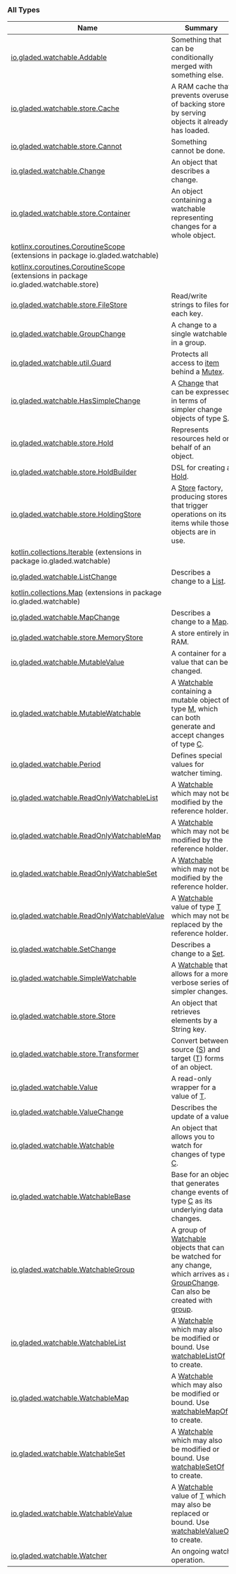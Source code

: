 

### All Types

| Name | Summary |
|---|---|
| [io.gladed.watchable.Addable](../io.gladed.watchable/-addable/index.md) | Something that can be conditionally merged with something else. |
| [io.gladed.watchable.store.Cache](../io.gladed.watchable.store/-cache/index.md) | A RAM cache that prevents overuse of backing store by serving objects it already has loaded. |
| [io.gladed.watchable.store.Cannot](../io.gladed.watchable.store/-cannot/index.md) | Something cannot be done. |
| [io.gladed.watchable.Change](../io.gladed.watchable/-change/index.md) | An object that describes a change. |
| [io.gladed.watchable.store.Container](../io.gladed.watchable.store/-container/index.md) | An object containing a watchable representing changes for a whole object. |
| [kotlinx.coroutines.CoroutineScope](../io.gladed.watchable/kotlinx.coroutines.-coroutine-scope/index.md) (extensions in package io.gladed.watchable) |  |
| [kotlinx.coroutines.CoroutineScope](../io.gladed.watchable.store/kotlinx.coroutines.-coroutine-scope/index.md) (extensions in package io.gladed.watchable.store) |  |
| [io.gladed.watchable.store.FileStore](../io.gladed.watchable.store/-file-store/index.md) | Read/write strings to files for each key. |
| [io.gladed.watchable.GroupChange](../io.gladed.watchable/-group-change/index.md) | A change to a single watchable in a group. |
| [io.gladed.watchable.util.Guard](../io.gladed.watchable.util/-guard/index.md) | Protects all access to [item](#) behind a [Mutex](#). |
| [io.gladed.watchable.HasSimpleChange](../io.gladed.watchable/-has-simple-change/index.md) | A [Change](../io.gladed.watchable/-change/index.md) that can be expressed in terms of simpler change objects of type [S](../io.gladed.watchable/-has-simple-change/index.md#S). |
| [io.gladed.watchable.store.Hold](../io.gladed.watchable.store/-hold/index.md) | Represents resources held on behalf of an object. |
| [io.gladed.watchable.store.HoldBuilder](../io.gladed.watchable.store/-hold-builder/index.md) | DSL for creating a [Hold](../io.gladed.watchable.store/-hold/index.md). |
| [io.gladed.watchable.store.HoldingStore](../io.gladed.watchable.store/-holding-store/index.md) | A [Store](../io.gladed.watchable.store/-store/index.md) factory, producing stores that trigger operations on its items while those objects are in use. |
| [kotlin.collections.Iterable](../io.gladed.watchable/kotlin.collections.-iterable/index.md) (extensions in package io.gladed.watchable) |  |
| [io.gladed.watchable.ListChange](../io.gladed.watchable/-list-change/index.md) | Describes a change to a [List](https://kotlinlang.org/api/latest/jvm/stdlib/kotlin.collections/-list/index.html). |
| [kotlin.collections.Map](../io.gladed.watchable/kotlin.collections.-map/index.md) (extensions in package io.gladed.watchable) |  |
| [io.gladed.watchable.MapChange](../io.gladed.watchable/-map-change/index.md) | Describes a change to a [Map](https://kotlinlang.org/api/latest/jvm/stdlib/kotlin.collections/-map/index.html). |
| [io.gladed.watchable.store.MemoryStore](../io.gladed.watchable.store/-memory-store/index.md) | A store entirely in RAM. |
| [io.gladed.watchable.MutableValue](../io.gladed.watchable/-mutable-value/index.md) | A container for a value that can be changed. |
| [io.gladed.watchable.MutableWatchable](../io.gladed.watchable/-mutable-watchable/index.md) | A [Watchable](../io.gladed.watchable/-watchable/index.md) containing a mutable object of type [M](../io.gladed.watchable/-mutable-watchable/index.md#M), which can both generate and accept changes of type [C](../io.gladed.watchable/-mutable-watchable/index.md#C). |
| [io.gladed.watchable.Period](../io.gladed.watchable/-period/index.md) | Defines special values for watcher timing. |
| [io.gladed.watchable.ReadOnlyWatchableList](../io.gladed.watchable/-read-only-watchable-list.md) | A [Watchable](https://kotlinlang.org/api/latest/jvm/stdlib/kotlin.collections/-list/index.html) which may not be modified by the reference holder. |
| [io.gladed.watchable.ReadOnlyWatchableMap](../io.gladed.watchable/-read-only-watchable-map.md) | A [Watchable](https://kotlinlang.org/api/latest/jvm/stdlib/kotlin.collections/-map/index.html) which may not be modified by the reference holder. |
| [io.gladed.watchable.ReadOnlyWatchableSet](../io.gladed.watchable/-read-only-watchable-set.md) | A [Watchable](https://kotlinlang.org/api/latest/jvm/stdlib/kotlin.collections/-set/index.html) which may not be modified by the reference holder. |
| [io.gladed.watchable.ReadOnlyWatchableValue](../io.gladed.watchable/-read-only-watchable-value/index.md) | A [Watchable](../io.gladed.watchable/-watchable/index.md) value of type [T](../io.gladed.watchable/-read-only-watchable-value/index.md#T) which may not be replaced by the reference holder. |
| [io.gladed.watchable.SetChange](../io.gladed.watchable/-set-change/index.md) | Describes a change to a [Set](https://kotlinlang.org/api/latest/jvm/stdlib/kotlin.collections/-set/index.html). |
| [io.gladed.watchable.SimpleWatchable](../io.gladed.watchable/-simple-watchable/index.md) | A [Watchable](../io.gladed.watchable/-watchable/index.md) that allows for a more verbose series of simpler changes. |
| [io.gladed.watchable.store.Store](../io.gladed.watchable.store/-store/index.md) | An object that retrieves elements by a String key. |
| [io.gladed.watchable.store.Transformer](../io.gladed.watchable.store/-transformer/index.md) | Convert between source ([S](../io.gladed.watchable.store/-transformer/index.md#S)) and target ([T](../io.gladed.watchable.store/-transformer/index.md#T)) forms of an object. |
| [io.gladed.watchable.Value](../io.gladed.watchable/-value/index.md) | A read-only wrapper for a value of [T](../io.gladed.watchable/-value/index.md#T). |
| [io.gladed.watchable.ValueChange](../io.gladed.watchable/-value-change/index.md) | Describes the update of a value. |
| [io.gladed.watchable.Watchable](../io.gladed.watchable/-watchable/index.md) | An object that allows you to watch for changes of type [C](../io.gladed.watchable/-watchable/index.md#C). |
| [io.gladed.watchable.WatchableBase](../io.gladed.watchable/-watchable-base/index.md) | Base for an object that generates change events of type [C](../io.gladed.watchable/-watchable-base/index.md#C) as its underlying data changes. |
| [io.gladed.watchable.WatchableGroup](../io.gladed.watchable/-watchable-group/index.md) | A group of [Watchable](../io.gladed.watchable/-watchable/index.md) objects that can be watched for any change, which arrives as a [GroupChange](../io.gladed.watchable/-group-change/index.md). Can also be created with [group](../io.gladed.watchable/group.md). |
| [io.gladed.watchable.WatchableList](../io.gladed.watchable/-watchable-list/index.md) | A [Watchable](https://kotlinlang.org/api/latest/jvm/stdlib/kotlin.collections/-list/index.html) which may also be modified or bound. Use [watchableListOf](../io.gladed.watchable/watchable-list-of.md) to create. |
| [io.gladed.watchable.WatchableMap](../io.gladed.watchable/-watchable-map/index.md) | A [Watchable](https://kotlinlang.org/api/latest/jvm/stdlib/kotlin.collections/-map/index.html) which may also be modified or bound. Use [watchableMapOf](../io.gladed.watchable/watchable-map-of.md) to create. |
| [io.gladed.watchable.WatchableSet](../io.gladed.watchable/-watchable-set/index.md) | A [Watchable](https://kotlinlang.org/api/latest/jvm/stdlib/kotlin.collections/-set/index.html) which may also be modified or bound. Use [watchableSetOf](../io.gladed.watchable/watchable-set-of.md) to create. |
| [io.gladed.watchable.WatchableValue](../io.gladed.watchable/-watchable-value/index.md) | A [Watchable](../io.gladed.watchable/-watchable/index.md) value of [T](../io.gladed.watchable/-watchable-value/index.md#T) which may also be replaced or bound. Use [watchableValueOf](../io.gladed.watchable/watchable-value-of.md) to create. |
| [io.gladed.watchable.Watcher](../io.gladed.watchable/-watcher/index.md) | An ongoing watch operation. |
